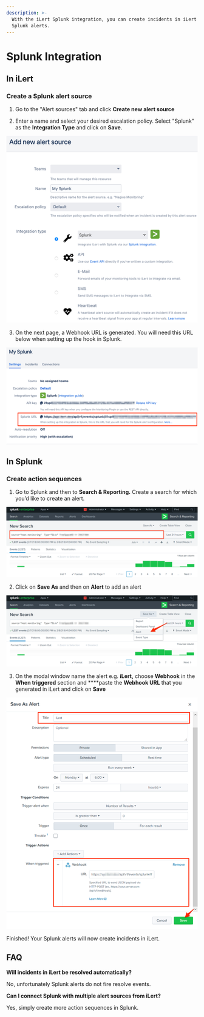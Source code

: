 ```yaml
---
description: >-
  With the iLert Splunk integration, you can create incidents in iLert based on
  Splunk alerts.
---
```


# Splunk Integration

## In iLert <a id="in-ilert"></a>

### Create a Splunk alert source <a id="create-alert-source"></a>

1. Go to the "Alert sources" tab and click **Create new alert source**

2. Enter a name and select your desired escalation policy. Select "Splunk" as the **Integration Type** and click on **Save**.

![](../.gitbook/assets/screenshot_08_02_21__20_39.png)

3. On the next page, a Webhook URL is generated. You will need this URL below when setting up the hook in Splunk.

![](../.gitbook/assets/screenshot_08_02_21__20_39%20%281%29.png)

## In Splunk <a id="in-splunk"></a>

### Create action sequences <a id="create-action-sequences"></a>

1. Go to Splunk and then to **Search & Reporting.** Create a search for which you’d like to create an alert.

![](../.gitbook/assets/screenshot_08_02_21__20_42.png)

2. Click on **Save As** and then on **Alert** to add an alert

![](../.gitbook/assets/screenshot_08_02_21__20_45.png)

3. On the modal window name the alert e.g. **iLert,** choose **Webhook** in the **When triggered** section and ****paste the **Webhook URL** that you generated in iLert and click on **Save**

![](../.gitbook/assets/screenshot_08_02_21__20_48.png)

Finished! Your Splunk alerts will now create incidents in iLert.

## FAQ <a id="faq"></a>

**Will incidents in iLert be resolved automatically?**

No, unfortunately Splunk alerts do not fire resolve events.

**Can I connect Splunk with multiple alert sources from iLert?**

Yes, simply create more action sequences in Splunk.

